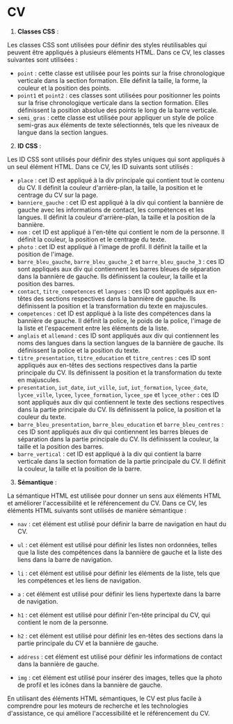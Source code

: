 # CV
1. **Classes CSS** :

Les classes CSS sont utilisées pour définir des styles réutilisables qui peuvent être appliqués à plusieurs éléments HTML. Dans ce CV, les classes suivantes sont utilisées :

* `point` : cette classe est utilisée pour les points sur la frise chronologique verticale dans la section formation. Elle définit la taille, la forme, la couleur et la position des points.
* `point1` et `point2` : ces classes sont utilisées pour positionner les points sur la frise chronologique verticale dans la section formation. Elles définissent la position absolue des points le long de la barre verticale.
* `semi_gras` : cette classe est utilisée pour appliquer un style de police semi-gras aux éléments de texte sélectionnés, tels que les niveaux de langue dans la section langues.
2. **ID CSS** :

Les ID CSS sont utilisés pour définir des styles uniques qui sont appliqués à un seul élément HTML. Dans ce CV, les ID suivants sont utilisés :

* `place` : cet ID est appliqué à la div principale qui contient tout le contenu du CV. Il définit la couleur d'arrière-plan, la taille, la position et le centrage du CV sur la page.
* `banniere_gauche` : cet ID est appliqué à la div qui contient la bannière de gauche avec les informations de contact, les compétences et les langues. Il définit la couleur d'arrière-plan, la taille et la position de la bannière.
* `nom` : cet ID est appliqué à l'en-tête qui contient le nom de la personne. Il définit la couleur, la position et le centrage du texte.
* `photo` : cet ID est appliqué à l'image de profil. Il définit la taille et la position de l'image.
* `barre_bleu_gauche`, `barre_bleu_gauche_2` et `barre_bleu_gauche_3` : ces ID sont appliqués aux div qui contiennent les barres bleues de séparation dans la bannière de gauche. Ils définissent la couleur, la taille et la position des barres.
* `contact`, `titre_competences` et `langues` : ces ID sont appliqués aux en-têtes des sections respectives dans la bannière de gauche. Ils définissent la position et la transformation du texte en majuscules.
* `competences` : cet ID est appliqué à la liste des compétences dans la bannière de gauche. Il définit la police, le poids de la police, l'image de la liste et l'espacement entre les éléments de la liste.
* `anglais` et `allemand` : ces ID sont appliqués aux div qui contiennent les noms des langues dans la section langues de la bannière de gauche. Ils définissent la police et la position du texte.
* `titre_presentation`, `titre_education` et `titre_centres` : ces ID sont appliqués aux en-têtes des sections respectives dans la partie principale du CV. Ils définissent la position et la transformation du texte en majuscules.
* `presentation`, `iut_date`, `iut_ville`, `iut`, `iut_formation`, `lycee_date`, `lycee_ville`, `lycee`, `lycee_formation`, `lycee_spe` et `lycee_other` : ces ID sont appliqués aux div qui contiennent le texte des sections respectives dans la partie principale du CV. Ils définissent la police, la position et la couleur du texte.
* `barre_bleu_presentation`, `barre_bleu_education` et `barre_bleu_centres` : ces ID sont appliqués aux div qui contiennent les barres bleues de séparation dans la partie principale du CV. Ils définissent la couleur, la taille et la position des barres.
* `barre_vertical` : cet ID est appliqué à la div qui contient la barre verticale dans la section formation de la partie principale du CV. Il définit la couleur, la taille et la position de la barre.
3. **Sémantique** :

La sémantique HTML est utilisée pour donner un sens aux éléments HTML et améliorer l'accessibilité et le référencement du CV. Dans ce CV, les éléments HTML suivants sont utilisés de manière sémantique :

* `nav` : cet élément est utilisé pour définir la barre de navigation en haut du CV.
* `ul` : cet élément est utilisé pour définir les listes non ordonnées, telles que la liste des compétences dans la bannière de gauche et la liste des liens dans la barre de navigation.

* `li` : cet élément est utilisé pour définir les éléments de la liste, tels que les compétences et les liens de navigation.
* `a` : cet élément est utilisé pour définir les liens hypertexte dans la barre de navigation.
* `h1` : cet élément est utilisé pour définir l'en-tête principal du CV, qui contient le nom de la personne.
* `h2` : cet élément est utilisé pour définir les en-têtes des sections dans la partie principale du CV et la bannière de gauche.
* `address` : cet élément est utilisé pour définir les informations de contact dans la bannière de gauche.
* `img` : cet élément est utilisé pour insérer des images, telles que la photo de profil et les icônes dans la bannière de gauche.

En utilisant des éléments HTML sémantiques, le CV est plus facile à comprendre pour les moteurs de recherche et les technologies d'assistance, ce qui améliore l'accessibilité et le référencement du CV.